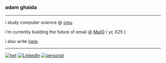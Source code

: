 
### adam ghaida
---

i study computer science @ [cmu](https://cs.cmu.edu).

i'm currently building the future of email @ [Mail0](https://0.email) ( yc X25 ).

i also write [here](tnf.adamghaida.com).

---
[![twt](https://img.shields.io/badge/twt-@adamghaida-0A66C2?style=flat&logo=x)](https://x.com/adamghaida) [![LinkedIn](https://img.shields.io/badge/LinkedIn-@adamghaida-0A66C2?style=flat&logo=linkedin)](https://linkedin.com/in/adamghaida) [![personal](https://img.shields.io/badge/twt-@adamghaida-0A66C2?style=flat&logo=x)](https://adamghaida.com)
